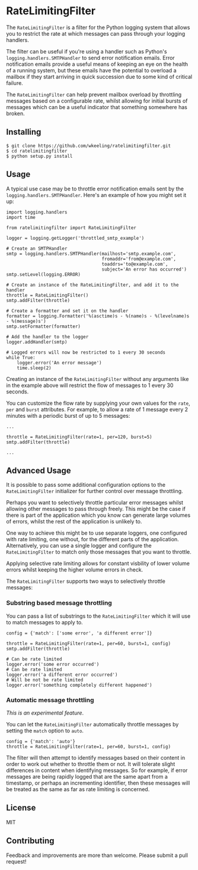 # RateLimitingFilter

The `RateLimitingFilter` is a filter for the Python logging system that allows you to restrict the rate at which messages can pass through your logging handlers.

The filter can be useful if you're using a handler such as Python's `logging.handlers.SMTPHandler` to send error notification emails. Error notification emails provide a useful means of keeping an eye on the health of a running system, but these emails have the potential to overload a mailbox if they start arriving in quick succession due to some kind of critical failure.

The `RateLimitingFilter` can help prevent mailbox overload by throttling messages based on a configurable rate, whilst allowing for initial bursts of messages which can be a useful indicator that something somewhere has broken.

## Installing

```
$ git clone https://github.com/wkeeling/ratelimitingfilter.git
$ cd ratelimitingfilter
$ python setup.py install
```

## Usage

A typical use case may be to throttle error notification emails sent by the `logging.handlers.SMTPHandler`. Here's an example of how you might set it up:

```
import logging.handlers
import time

from ratelimitingfilter import RateLimitingFilter

logger = logging.getLogger('throttled_smtp_example')

# Create an SMTPHandler
smtp = logging.handlers.SMTPHandler(mailhost='smtp.example.com',
                                    fromaddr='from@example.com',
                                    toaddrs='to@example.com',
                                    subject='An error has occurred')
smtp.setLevel(logging.ERROR)

# Create an instance of the RateLimitingFilter, and add it to the handler
throttle = RateLimitingFilter()
smtp.addFilter(throttle)

# Create a formatter and set it on the handler
formatter = logging.Formatter('%(asctime)s - %(name)s - %(levelname)s - %(message)s')
smtp.setFormatter(formatter)

# Add the handler to the logger
logger.addHandler(smtp)

# Logged errors will now be restricted to 1 every 30 seconds
while True:
    logger.error('An error message')
    time.sleep(2)
```

Creating an instance of the `RateLimitingFilter` without any arguments like in the example above will restrict the flow of messages to 1 every 30 seconds. 

You can customize the flow rate by supplying your own values for the `rate`, `per` and `burst` attributes. For example, to allow a rate of 1 message every 2 minutes with a periodic burst of up to 5 messages:

```
...

throttle = RateLimitingFilter(rate=1, per=120, burst=5)
smtp.addFilter(throttle)

...
```


## Advanced Usage

It is possible to pass some additional configuration options to the `RateLimitingFilter` initializer for further control over message throttling.

Perhaps you want to selectively throttle particular error messages whilst allowing other messages to pass through freely. This might be the case if there is part of the application which you know can generate large volumes of errors, whilst the rest of the application is unlikely to.

One way to achieve this might be to use separate loggers, one configured with rate limiting, one without, for the different parts of the application. Alternatively, you can use a single logger and configure the `RateLimitingFilter` to match only those messages that you want to throttle.

Applying selective rate limiting allows for constant visbility of lower volume errors whilst keeping the higher volume errors in check.

The `RateLimitingFilter` supports two ways to selectively throttle messages:

### Substring based message throttling
 
You can pass a list of substrings to the `RateLimitingFilter` which it will use to match messages to apply to.
 
```
config = {'match': ['some error', 'a different error']}

throttle = RateLimitingFilter(rate=1, per=60, burst=1, config)
smtp.addFilter(throttle)

# Can be rate limited
logger.error('some error occurred')
# Can be rate limited
logger.error('a different error occurred')
# Will be not be rate limited
logger.error('something completely different happened')
```

### Automatic message throttling

_This is an experimental feature_.

You can let the `RateLimitingFilter` automatically throttle messages by setting the `match` option to `auto`.

```
config = {'match': 'auto'}
throttle = RateLimitingFilter(rate=1, per=60, burst=1, config)
```

The filter will then attempt to identify messages based on their content in order to work out whether to throttle them or not. It will tolerate slight differences in content when identifying messages. So for example, if error messages are being rapidly logged that are the same apart from a timestamp, or perhaps an incrementing identifier, then these messages will be treated as the same as far as rate limiting is concerned.

License
--------

MIT

Contributing
-------------

Feedback and improvements are more than welcome. Please submit a pull request!

